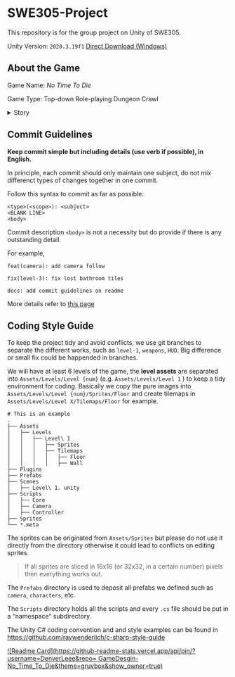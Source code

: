 # SWE305-Project

This repository is for the group project on Unity of SWE305.

Unity Version: `2020.3.19f1` [Direct Download (Windows)](https://download.unity3d.com/download_unity/68f137dc9bbe/Windows64EditorInstaller/UnitySetup64-2020.3.19f1.exe)

## About the Game

Game Name: *No Time To Die*

Game Type: Top-down Role-playing Dungeon Crawl

<details>
  <summary>Story</summary>
  TODO
</details>


## Commit Guidelines

**Keep commit simple but including details (use verb if possible), in English.**

In principle, each commit should only maintain one subject, do not mix differenct types of changes together in one commit.

Follow this syntax to commit as far as possible:

```
<type>(<scope>): <subject>
<BLANK LINE>
<body>
```
Commit description `<body>` is not a necessity but do provide if there is any outstanding detail.

For example,
```
feat(camera): add camera follow
```
```
fix(level-3): fix lost bathroom tiles
```
```
docs: add commit guidelines on readme
```

More details refer to [this page](https://github.com/ubilabs/react-geosuggest/blob/master/CONVENTIONS.md)


## Coding Style Guide

To keep the project tidy and avoid conflicts, we use git branches to separate the different works, such as `level-1`, `weapons`, `HUD`. Big difference or small fix could be happended in branches.

We will have at least 6 levels of the game, the **level assets** are separated into `Assets/Levels/Level {num}` (e.g. `Assets/Levels/Level 1` ) to keep a tidy environment for coding. Basically we copy the pure images into `Assets/Levels/Level {num}/Sprites/Floor` and create tilemaps in `Assets/Levels/Level X/Tilemaps/Floor` for example.

```
# This is an example
.
├── Assets
│   ├── Levels
│   │   ├── Level\ 1
│   │   │   ├── Sprites
│   │   │   ├── Tilemaps
│   │   │   │   ├── Floor
│   │   │   │   ├── Wall
├── Plugins
├── Prefabs
├── Scenes
│   ├── Level\ 1. unity
├── Scripts
│   ├── Core
│   ├── Camera
│   ├── Controller
├── Sprites
└── *.meta
```

The sprites can be originated from `Assets/Sprites` but please do not use it directly from the directory otherwise it could lead to conflicts on editing sprites.

> If all sprites are sliced in 16x16 (or 32x32, in a certain number) pixels then everything works out.

The `Prefabs` directory is used to deposit all prefabs we defined such as `camera`, `characters`, etc.

The `Scripts` directory holds all the scripts and every `.cs` file should be put in a “namespace” subdirectory.

The Unity C# coding convention and and style examples can be found in https://github.com/raywenderlich/c-sharp-style-guide

[![Readme Card](https://github-readme-stats.vercel.app/api/pin/?username=DenverLeee&repo=
GameDesgin-No_Time_To_Die&theme=gruvbox&show_owner=true)](https://github.com/anuraghazra/github-readme-stats)
